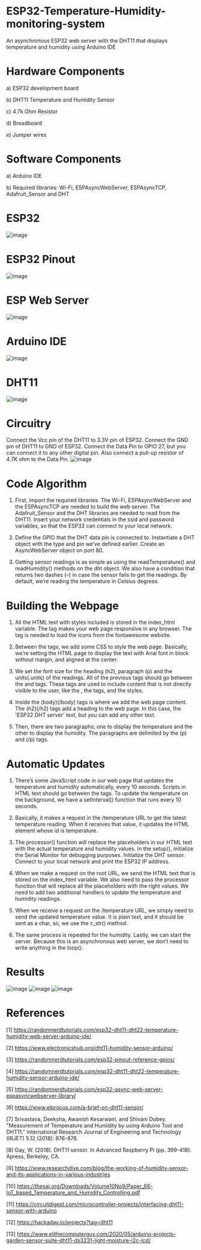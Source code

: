 # ESP32-Temperature-Humidity-monitoring-system
An asynchronous ESP32 web server with the DHT11 that displays temperature and humidity using Arduino IDE
# Hardware Components
a) ESP32 development board

b) DHT11 Temperature and Humidity Sensor

c) 4.7k Ohm Resistor

d) Breadboard

e) Jumper wires

# Software Components
a) Arduino IDE

b) Required libraries: Wi-Fi, ESPAsyncWebServer, ESPAsyncTCP, Adafruit_Sensor and DHT

# ESP32
![image](https://github.com/KarthikT23/ESP32-Temperature-Humidity-monitoring-system/assets/119528503/c026872d-9985-4b06-a982-0cc67a0ab8a0)

# ESP32 Pinout
![image](https://github.com/KarthikT23/ESP32-Temperature-Humidity-monitoring-system/assets/119528503/2f566421-0116-48fc-9296-51627fb8fd5c)

# ESP Web Server
![image](https://github.com/KarthikT23/ESP32-Temperature-Humidity-monitoring-system/assets/119528503/cc9590ed-3e3e-491f-9b6a-9060749ab7f1)

# Arduino IDE
![image](https://github.com/KarthikT23/ESP32-Temperature-Humidity-monitoring-system/assets/119528503/7cd214b5-981c-48a2-9679-e3f96e476a5e)

# DHT11
![image](https://github.com/KarthikT23/ESP32-Temperature-Humidity-monitoring-system/assets/119528503/dc05c7d4-d01f-4eef-bdd8-ad792a0b4e0c)

# Circuitry
Connect the Vcc pin of the DHT11 to 3.3V pin of ESP32. Connect the GND pin of DHT11 to GND of ESP32. Connect the Data Pin to GPIO 27, but you can connect it to any other digital pin. Also connect a pull-up resistor of 4.7K ohm to the Data Pin.
![image](https://github.com/KarthikT23/ESP32-Temperature-Humidity-monitoring-system/assets/119528503/99f40083-70e2-409f-8c24-84ba8c0910d6)

# Code Algorithm
1) First, import the required libraries. The Wi-Fi, ESPAsyncWebServer and the ESPAsyncTCP are needed to build the web server. The Adafruit_Sensor and the DHT libraries are needed to read from the DHT11. Insert your network credentials in the ssid and password variables, so that the ESP32 can connect to your local network.

2) Define the GPIO that the DHT data pin is connected to. Instantiate a DHT object with the type and pin we’ve defined earlier. Create an AsyncWebServer object on port 80.

3) Getting sensor readings is as simple as using the readTemperature() and readHumidity() methods on the dht object. We also have a condition that returns two dashes (–) in case the sensor fails to get the readings. By default, we’re reading the temperature in Celsius degrees.

# Building the Webpage
1) All the HTML text with styles included is stored in the index_html variable. The <meta> tag makes your web page responsive in any browser. The <link> tag is needed to load the icons from the fontawesome website.

2) Between the <style></style> tags, we add some CSS to style the web page. Basically, we’re setting the HTML page to display the text with Arial font in block without margin, and aligned at the center.

3) We set the font size for the heading (h2), paragraph (p) and the units(.units) of the readings. All of the previous tags should go between the <head> and </head> tags. These tags are used to include content that is not directly visible to the user, like the <meta> , the <link> tags, and the styles.

4) Inside the (body)(/body) tags is where we add the web page content. The (h2)(/h2) tags add a heading to the web page. In this case, the 'ESP32 DHT server' text, but you can add any other text.

5) Then, there are two paragraphs; one to display the temperature and the other to display the humidity. The paragraphs are delimited by the (p) and (/p) tags.

# Automatic Updates
1) There’s some JavaScript code in our web page that updates the temperature and humidity automatically, every 10 seconds. Scripts in HTML text should go between the <script></script> tags. To update the temperature on the background, we have a setInterval() function that runs every 10 seconds.

2) Basically, it makes a request in the /temperature URL to get the latest temperature reading. When it receives that value, it updates the HTML element whose id is temperature.

3) The processor() function will replace the placeholders in our HTML text with the actual temperature and humidity values. In the setup(), initialize the Serial Monitor for debugging purposes. Initialize the DHT sensor. Connect to your local network and print the ESP32 IP address.

4) When we make a request on the root URL, we send the HTML text that is stored on the index_html variable. We also need to pass the processor function that will replace all the placeholders with the right values. We need to add two additional handlers to update the temperature and humidity readings.

5) When we receive a request on the /temperature URL, we simply need to send the updated temperature value. It is plain text, and it should be sent as a char, so, we use the c_str() method.

6) The same process is repeated for the humidity. Lastly, we can start the server.
Because this is an asynchronous web server, we don’t need to write anything in the loop().

# Results
![image](https://github.com/KarthikT23/ESP32-Temperature-Humidity-monitoring-system/assets/119528503/5ae7fbdf-77a1-466e-b1d6-c6800bd54627)
![image](https://github.com/KarthikT23/ESP32-Temperature-Humidity-monitoring-system/assets/119528503/90bc8b3e-11f2-4b43-b940-0a3f8f672668)
![image](https://github.com/KarthikT23/ESP32-Temperature-Humidity-monitoring-system/assets/119528503/def11dbf-50d3-438f-a5df-bfe37259e873)


# References
[1] https://randomnerdtutorials.com/esp32-dht11-dht22-temperature-humidity-web-server-arduino-ide/

[2] https://www.electronicshub.org/dht11-humidity-sensor-arduino/

[3] https://randomnerdtutorials.com/esp32-pinout-reference-gpios/

[4] https://randomnerdtutorials.com/esp32-dht11-dht22-temperature-humidity-sensor-arduino-ide/

[5] https://randomnerdtutorials.com/esp32-async-web-server-espasyncwebserver-library/

[6] https://www.elprocus.com/a-brief-on-dht11-sensor/

[7] Srivastava, Deeksha, Awanish Kesarwani, and Shivani Dubey. "Measurement of Temperature and Humidity by using Arduino Tool and DHT11." International Research Journal of Engineering and Technology (IRJET) 5.12 (2018): 876-878.

[8] Gay, W. (2018). DHT11 sensor. In Advanced Raspberry Pi (pp. 399-418). Apress, Berkeley, CA.

[9] https://www.researchdive.com/blog/the-working-of-humidity-sensor-and-its-applications-in-various-industries

[10] https://thesai.org/Downloads/Volume10No9/Paper_66-IoT_based_Temperature_and_Humidity_Controlling.pdf

[11] https://circuitdigest.com/microcontroller-projects/interfacing-dht11-sensor-with-arduino

[12] https://hackaday.io/projects?tag=dht11

[13] https://www.elithecomputerguy.com/2020/05/arduino-projects-garden-sensor-suite-dht11-ds3231-light-moisture-i2c-lcd/






